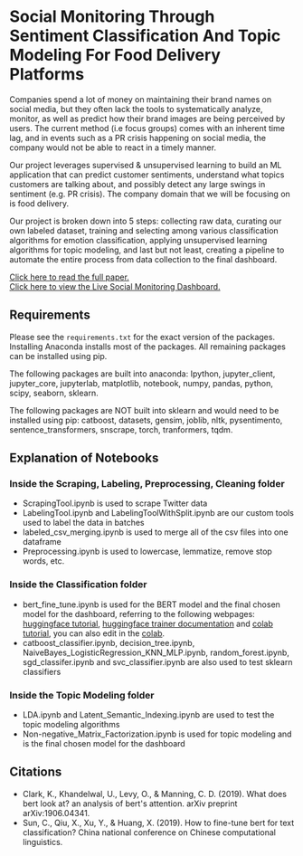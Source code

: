 # Social Monitoring Through Sentiment Classification And Topic Modeling For Food Delivery Platforms

Companies spend a lot of money on maintaining their brand names on social media, but they often lack the tools to systematically analyze, monitor, as well as predict how their brand images are being perceived by users. The current method (i.e focus groups) comes with an inherent time lag, and in events such as a PR crisis happening on social media, the company would not be able to react in a timely manner. 

Our project leverages supervised & unsupervised learning to build an ML application that can predict customer sentiments, understand what topics customers are talking about, and possibly detect any large swings in sentiment (e.g. PR crisis). The company domain that we will be focusing on is food delivery.

Our project is broken down into 5 steps: collecting raw data, curating our own labeled dataset, training and selecting among various classification algorithms for emotion classification, applying unsupervised learning algorithms for topic modeling, and last but not least, creating a pipeline to automate the entire process from data collection to the final dashboard.

[Click here to read the full paper.](https://data-pandas.github.io/)  
[Click here to view the Live Social Monitoring Dashboard.](https://datastudio.google.com/reporting/c8b5e9f2-4760-4417-a958-e069552b9f69)  

## Requirements
Please see the `requirements.txt` for the exact version of the packages. Installing Anaconda installs most of the packages. All remaining packages can be installed using pip. 

The following packages are built into anaconda: Ipython, jupyter_client, jupyter_core, jupyterlab, matplotlib, notebook, numpy, pandas, python, scipy, seaborn, sklearn. 

The following packages are NOT built into sklearn and would need to be installed using pip: catboost, datasets, gensim, joblib, nltk, pysentimento, sentence_transformers, snscrape, torch, tranformers, tqdm. 

## Explanation of Notebooks
### Inside the Scraping, Labeling, Preprocessing, Cleaning folder
* ScrapingTool.ipynb is used to scrape Twitter data 
* LabelingTool.ipynb and LabelingToolWithSplit.ipynb are our custom tools used to label the data in batches 
* labeled_csv_merging.ipynb is used to merge all of the csv files into one dataframe
* Preprocessing.ipynb is used to lowercase, lemmatize, remove stop words, etc.
### Inside the Classification folder
* bert_fine_tune.ipynb is used for the BERT model and the final chosen model for the dashboard, referring to the following webpages: [huggingface tutorial](https://huggingface.co/docs/transformers/training), [huggingface trainer documentation](https://huggingface.co/docs/transformers/main_classes/trainer) and [colab tutorial](https://colab.research.google.com/github/NielsRogge/Transformers-Tutorials/blob/master/BERT/Fine_tuning_BERT_(and_friends)_for_multi_label_text_classification.ipynb), you can also edit in the [colab](https://colab.research.google.com/drive/18Y4HWardtu3V3kPonYLix4Q7FTzpNCNw#scrollTo=On21orTJIkPD).
* catboost_classifier.ipynb, decision_tree.ipynb, NaiveBayes_LogisticRegression_KNN_MLP.ipynb, random_forest.ipynb, sgd_classifer.ipynb and svc_classifier.ipynb are also used to test sklearn classifiers
### Inside the Topic Modeling folder
* LDA.ipynb and Latent_Semantic_Indexing.ipynb are used to test the topic modeling algorithms 
* Non-negative_Matrix_Factorization.ipynb is used for topic modeling and is the final chosen model for the dashboard

## Citations
* Clark, K., Khandelwal, U., Levy, O., & Manning, C. D. (2019). What does bert look at? an analysis of bert's attention. arXiv preprint arXiv:1906.04341.  
* Sun, C., Qiu, X., Xu, Y., & Huang, X. (2019). How to fine-tune bert for text classification? China national conference on Chinese computational linguistics.
